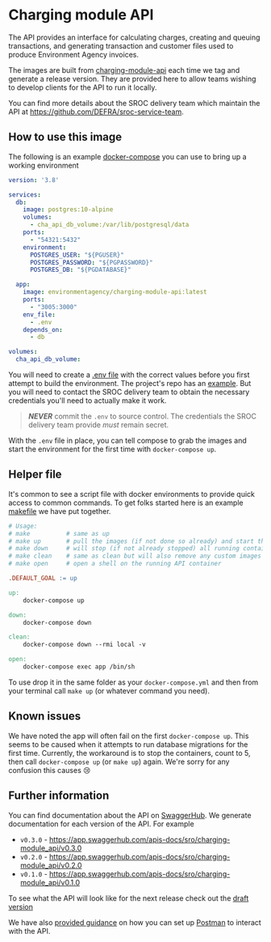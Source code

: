 # Charging module API

The API provides an interface for calculating charges, creating and queuing transactions, and generating transaction and customer files used to produce Environment Agency invoices.

The images are built from [charging-module-api](https://github.com/defra/charging-module-api) each time we tag and generate a release version. They are provided here to allow teams wishing to develop clients for the API to run it locally.

You can find more details about the SROC delivery team which maintain the API at <https://github.com/DEFRA/sroc-service-team>.

## How to use this image

The following is an example [docker-compose](https://docs.docker.com/compose/) you can use to bring up a working environment

```yml
version: '3.8'

services:
  db:
    image: postgres:10-alpine
    volumes:
      - cha_api_db_volume:/var/lib/postgresql/data
    ports:
      - "54321:5432"
    environment:
      POSTGRES_USER: "${PGUSER}"
      POSTGRES_PASSWORD: "${PGPASSWORD}"
      POSTGRES_DB: "${PGDATABASE}"

  app:
    image: environmentagency/charging-module-api:latest
    ports:
      - "3005:3000"
    env_file:
      - .env
    depends_on:
      - db

volumes:
  cha_api_db_volume:
```

You will need to create a [.env file](https://docs.docker.com/compose/env-file/) with the correct values before you first attempt to build the environment. The project's repo has an [example](https://github.com/DEFRA/charging-module-api/blob/main/.env.example). But you will need to contact the SROC delivery team to obtain the necessary credentials you'll need to actually make it work.

> ***NEVER*** commit the `.env` to source control. The credentials the SROC delivery team provide _must_ remain secret.

With the `.env` file in place, you can tell compose to grab the images and start the environment for the first time with `docker-compose up`.

## Helper file

It's common to see a script file with docker environments to provide quick access to common commands. To get folks started here is an example [makefile](https://en.wikipedia.org/wiki/Makefile) we have put together.

```makefile
# Usage:
# make          # same as up
# make up       # pull the images (if not done so already) and start the containers
# make down     # will stop (if not already stopped) all running containers and remove them
# make clean    # same as clean but will also remove any custom images and the volumes we've created
# make open     # open a shell on the running API container

.DEFAULT_GOAL := up

up:
	docker-compose up

down:
	docker-compose down

clean:
	docker-compose down --rmi local -v

open:
	docker-compose exec app /bin/sh

```

To use drop it in the same folder as your `docker-compose.yml` and then from your terminal call `make up` (or whatever command you need).

## Known issues

We have noted the app will often fail on the first `docker-compose up`. This seems to be caused when it attempts to run database migrations for the first time. Currently, the workaround is to stop the containers, count to 5, then call `docker-compose up` (or `make up`) again. We're sorry for any confusion this causes 😢

## Further information

You can find documentation about the API on [SwaggerHub](https://app.swaggerhub.com/apis-docs/sro/charging-module_api/v0.3.0). We generate documentation for each version of the API. For example

- `v0.3.0` - <https://app.swaggerhub.com/apis-docs/sro/charging-module_api/v0.3.0>
- `v0.2.0` - <https://app.swaggerhub.com/apis-docs/sro/charging-module_api/v0.2.0>
- `v0.1.0` - <https://app.swaggerhub.com/apis-docs/sro/charging-module_api/v0.1.0>

To see what the API will look like for the next release check out the [draft version](https://app.swaggerhub.com/apis-docs/sro/charging-module_api/draft)

We have also [provided guidance](https://github.com/DEFRA/sroc-service-team/tree/main/postman) on how you can set up [Postman](https://www.postman.com/product/api-client/) to interact with the API.
